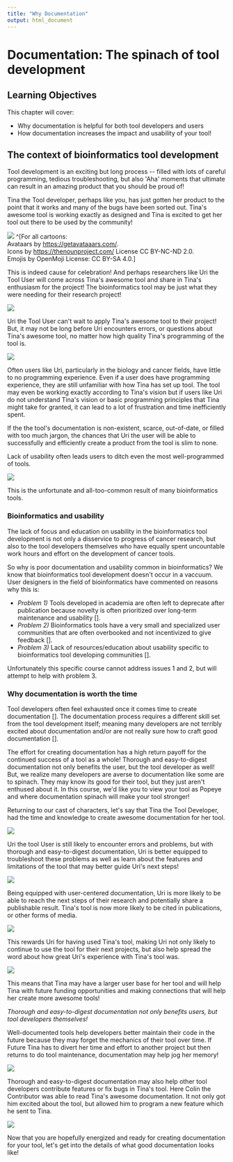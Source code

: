 ```yaml
---
title: "Why Documentation"
output: html_document
---
```


# Documentation: The spinach of tool development 

## Learning Objectives

This chapter will cover:  

- Why documentation is helpful for both tool developers and users
- How documentation increases the impact and usability of your tool!

## The context of bioinformatics tool development

Tool development is an exciting but long process -- filled with lots of careful programming, tedious troubleshooting, but also 'Aha' moments that ultimate can result in an amazing product that you should be proud of! 

Tina the Tool developer, perhaps like you, has just gotten her product to the point that it works and many of the bugs have been sorted out. 
Tina's awesome tool is working exactly as designed and Tina is excited to get her tool out there to be used by the community!

![](https://docs.google.com/presentation/d/1cd434bkLer_CJ04GzpsZwzeEA9gjc5Ho6QimiHPbyEg/export/png?id=1cd434bkLer_CJ04GzpsZwzeEA9gjc5Ho6QimiHPbyEg&pageid=p)
^[For all cartoons:     
Avataars by https://getavataaars.com/.   
Icons by https://thenounproject.com/ License CC BY-NC-ND 2.0.     
Emojis by OpenMoji License: CC BY-SA 4.0.]

This is indeed cause for celebration!
And perhaps researchers like Uri the Tool User will come across Tina's awesome tool and share in Tina's enthusiasm for the project! 
The bioinformatics tool may be just what they were needing for their research project!

![](https://docs.google.com/presentation/d/1cd434bkLer_CJ04GzpsZwzeEA9gjc5Ho6QimiHPbyEg/export/png?id=1cd434bkLer_CJ04GzpsZwzeEA9gjc5Ho6QimiHPbyEg&pageid=gcf14585424_0_11)

Uri the Tool User can't wait to apply Tina's awesome tool to their project!
But, it may not be long before Uri encounters errors, or questions about Tina's awesome tool, no matter how high quality Tina's programming of the tool is. 

![](https://docs.google.com/presentation/d/1cd434bkLer_CJ04GzpsZwzeEA9gjc5Ho6QimiHPbyEg/export/png?id=1cd434bkLer_CJ04GzpsZwzeEA9gjc5Ho6QimiHPbyEg&pageid=gcf14585424_0_27)

Often users like Uri, particularly in the biology and cancer fields, have little to no programming experience. 
Even if a user does have programming experience, they are still unfamiliar with how Tina has set up tool. 
The tool may even be working exactly according to Tina's vision but if users like Uri do not understand Tina's vision or basic programming principles that Tina might take for granted, it can lead to a lot of frustration and time inefficiently spent. 

If the the tool's documentation is non-existent, scarce, out-of-date, or filled with too much jargon, the chances that Uri the user will be able to successfully and efficiently create a product from the tool is slim to none. 

Lack of usability often leads users to ditch even the most well-programmed of tools.

![](https://docs.google.com/presentation/d/1cd434bkLer_CJ04GzpsZwzeEA9gjc5Ho6QimiHPbyEg/export/png?id=1cd434bkLer_CJ04GzpsZwzeEA9gjc5Ho6QimiHPbyEg&pageid=gcf14585424_0_60)

This is the unfortunate and all-too-common result of many bioinformatics tools. 

### Bioinformatics and usability 

The lack of focus and education on usability in the bioinformatics tool development is not only a disservice to progress of cancer research, but also to the tool developers themselves who have equally spent uncountable work hours and effort on the development of cancer tools. 

So why is poor documentation and usability common in bioinformatics?
We know that bioinformatics tool development doesn't occur in a vaccuum. 
User designers in the field of bioinformatics have commented on reasons why this is: 

- _Problem 1)_ Tools developed in academia are often left to deprecate after publication because novelty is often prioritized over long-term maintenance and usability []. 
- _Problem 2)_ Bioinformatics tools have a very small and specialized user communities that are often overbooked and not incentivized to give feedback [].  
- _Problem 3)_ Lack of resources/education about usability specific to bioinformatics tool developing communities [].   

Unfortunately this specific course cannot address issues 1 and 2, but will attempt to help with problem 3. 

### Why documentation is worth the time 

Tool developers often feel exhausted once it comes time to create documentation []. 
The documentation process requires a different skill set from the tool development itself; meaning many developers are not terribly excited about documentation and/or are not really sure how to craft good documentation [].

The effort for creating documentation has a high return payoff for the continued success of a tool as a whole!
Thorough and easy-to-digest documentation not only benefits the user, but the tool developer as well!
But, we realize many developers are averse to documentation like some are to spinach. 
They may know its good for their tool, but they just aren't enthused about it. 
In this course, we'd like you to view your tool as Popeye and where documentation spinach will make your tool stronger!

Returning to our cast of characters, let's say that Tina the Tool Developer, had the time and knowledge to create awesome documentation for her tool. 

![](https://docs.google.com/presentation/d/1cd434bkLer_CJ04GzpsZwzeEA9gjc5Ho6QimiHPbyEg/export/png?id=1cd434bkLer_CJ04GzpsZwzeEA9gjc5Ho6QimiHPbyEg&pageid=gcf14585424_0_47)

Uri the tool User is still likely to encounter errors and problems, but with thorough and easy-to-digest documentation, Uri is better equipped to troubleshoot these problems as well as learn about the features and limitations of the tool that may better guide Uri's next steps!

![](https://docs.google.com/presentation/d/1cd434bkLer_CJ04GzpsZwzeEA9gjc5Ho6QimiHPbyEg/export/png?id=1cd434bkLer_CJ04GzpsZwzeEA9gjc5Ho6QimiHPbyEg&pageid=gcf14585424_0_112)

Being equipped with user-centered documentation, Uri is more likely to be able to reach the next steps of their research and potentially share a publishable result. 
Tina's tool is now more likely to be cited in publications, or other forms of media. 

![](https://docs.google.com/presentation/d/1cd434bkLer_CJ04GzpsZwzeEA9gjc5Ho6QimiHPbyEg/export/png?id=1cd434bkLer_CJ04GzpsZwzeEA9gjc5Ho6QimiHPbyEg&pageid=gcf14585424_0_144)

This rewards Uri for having used Tina's tool, making Uri not only likely to continue to use the tool for their next projects, but also help spread the word about how great Uri's experience with Tina's tool was. 

![](https://docs.google.com/presentation/d/1cd434bkLer_CJ04GzpsZwzeEA9gjc5Ho6QimiHPbyEg/export/png?id=1cd434bkLer_CJ04GzpsZwzeEA9gjc5Ho6QimiHPbyEg&pageid=gcf4eaa5799_5_49)

This means that Tina may have a larger user base for her tool and will help Tina with future funding opportunities and making connections that will help her create more awesome tools!

_Thorough and easy-to-digest documentation not only benefits users, but tool developers themselves!_ 

Well-documented tools help developers better maintain their code in the future because they may forget the mechanics of their tool over time. 
If Future Tina has to divert her time and effort to another project but then returns to do tool maintenance, documentation may help jog her memory!

![](https://docs.google.com/presentation/d/1cd434bkLer_CJ04GzpsZwzeEA9gjc5Ho6QimiHPbyEg/export/png?id=1cd434bkLer_CJ04GzpsZwzeEA9gjc5Ho6QimiHPbyEg&pageid=gcf4eaa5799_5_79)

Thorough and easy-to-digest documentation may also help other tool developers contribute features or fix bugs in Tina's tool. 
Here Colin the Contributor was able to read Tina's awesome documentation. It not only got him excited about the tool, but allowed him to program a new feature which he sent to Tina. 

![](https://docs.google.com/presentation/d/1cd434bkLer_CJ04GzpsZwzeEA9gjc5Ho6QimiHPbyEg/export/png?id=1cd434bkLer_CJ04GzpsZwzeEA9gjc5Ho6QimiHPbyEg&pageid=gcf4eaa5799_5_127)

Now that you are hopefully energized and ready for creating documentation for your tool, let's get into the details of what good documentation looks like!

